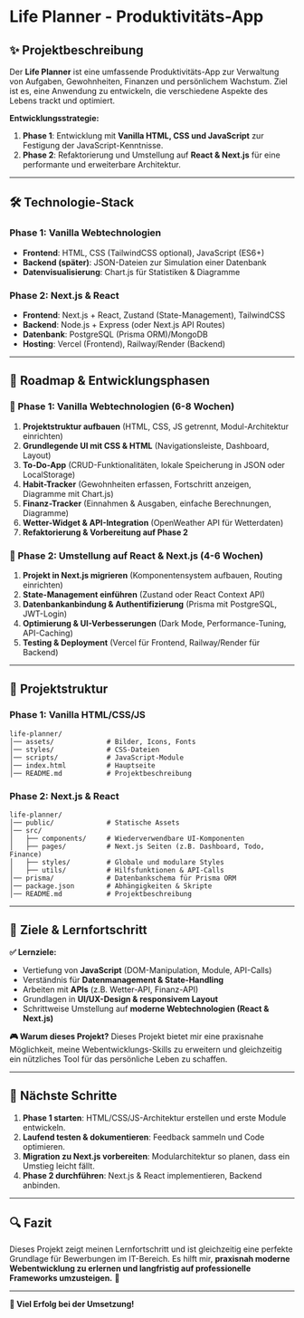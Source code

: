 # Life Planner - Produktivitäts-App

## ✨ Projektbeschreibung

Der **Life Planner** ist eine umfassende Produktivitäts-App zur Verwaltung von Aufgaben, Gewohnheiten, Finanzen und persönlichem Wachstum.
Ziel ist es, eine Anwendung zu entwickeln, die verschiedene Aspekte des Lebens trackt und optimiert.

**Entwicklungsstrategie:**

1. **Phase 1**: Entwicklung mit **Vanilla HTML, CSS und JavaScript** zur Festigung der JavaScript-Kenntnisse.
2. **Phase 2**: Refaktorierung und Umstellung auf **React & Next.js** für eine performante und erweiterbare Architektur.

---

## 🛠️ Technologie-Stack

### **Phase 1: Vanilla Webtechnologien**

- **Frontend**: HTML, CSS (TailwindCSS optional), JavaScript (ES6+)
- **Backend (später)**: JSON-Dateien zur Simulation einer Datenbank
- **Datenvisualisierung**: Chart.js für Statistiken & Diagramme

### **Phase 2: Next.js & React**

- **Frontend**: Next.js + React, Zustand (State-Management), TailwindCSS
- **Backend**: Node.js + Express (oder Next.js API Routes)
- **Datenbank**: PostgreSQL (Prisma ORM)/MongoDB
- **Hosting**: Vercel (Frontend), Railway/Render (Backend)

---

## 📅 Roadmap & Entwicklungsphasen

### **🔄 Phase 1: Vanilla Webtechnologien (6-8 Wochen)**

1. **Projektstruktur aufbauen** (HTML, CSS, JS getrennt, Modul-Architektur einrichten)
2. **Grundlegende UI mit CSS & HTML** (Navigationsleiste, Dashboard, Layout)
3. **To-Do-App** (CRUD-Funktionalitäten, lokale Speicherung in JSON oder LocalStorage)
4. **Habit-Tracker** (Gewohnheiten erfassen, Fortschritt anzeigen, Diagramme mit Chart.js)
5. **Finanz-Tracker** (Einnahmen & Ausgaben, einfache Berechnungen, Diagramme)
6. **Wetter-Widget & API-Integration** (OpenWeather API für Wetterdaten)
7. **Refaktorierung & Vorbereitung auf Phase 2**

### **🔄 Phase 2: Umstellung auf React & Next.js (4-6 Wochen)**

1. **Projekt in Next.js migrieren** (Komponentensystem aufbauen, Routing einrichten)
2. **State-Management einführen** (Zustand oder React Context API)
3. **Datenbankanbindung & Authentifizierung** (Prisma mit PostgreSQL, JWT-Login)
4. **Optimierung & UI-Verbesserungen** (Dark Mode, Performance-Tuning, API-Caching)
5. **Testing & Deployment** (Vercel für Frontend, Railway/Render für Backend)

---

## 📂 Projektstruktur

### **Phase 1: Vanilla HTML/CSS/JS**

```
life-planner/
│── assets/             # Bilder, Icons, Fonts
│── styles/             # CSS-Dateien
│── scripts/            # JavaScript-Module
│── index.html          # Hauptseite
│── README.md           # Projektbeschreibung
```

### **Phase 2: Next.js & React**

```
life-planner/
│── public/             # Statische Assets
│── src/
│   ├── components/     # Wiederverwendbare UI-Komponenten
│   ├── pages/          # Next.js Seiten (z.B. Dashboard, Todo, Finance)
│   ├── styles/         # Globale und modulare Styles
│   ├── utils/          # Hilfsfunktionen & API-Calls
│── prisma/             # Datenbankschema für Prisma ORM
│── package.json        # Abhängigkeiten & Skripte
│── README.md           # Projektbeschreibung
```

---

## 🚀 Ziele & Lernfortschritt

**✅ Lernziele:**

- Vertiefung von **JavaScript** (DOM-Manipulation, Module, API-Calls)
- Verständnis für **Datenmanagement & State-Handling**
- Arbeiten mit **APIs** (z.B. Wetter-API, Finanz-API)
- Grundlagen in **UI/UX-Design & responsivem Layout**
- Schrittweise Umstellung auf **moderne Webtechnologien (React & Next.js)**

**🎮 Warum dieses Projekt?**
Dieses Projekt bietet mir eine praxisnahe Möglichkeit, meine Webentwicklungs-Skills zu erweitern und gleichzeitig ein nützliches Tool für das persönliche Leben zu schaffen.

---

## 🌟 Nächste Schritte

1. **Phase 1 starten**: HTML/CSS/JS-Architektur erstellen und erste Module entwickeln.
2. **Laufend testen & dokumentieren**: Feedback sammeln und Code optimieren.
3. **Migration zu Next.js vorbereiten**: Modularchitektur so planen, dass ein Umstieg leicht fällt.
4. **Phase 2 durchführen**: Next.js & React implementieren, Backend anbinden.

---

## 🔍 Fazit

Dieses Projekt zeigt meinen Lernfortschritt und ist gleichzeitig eine perfekte Grundlage für Bewerbungen im IT-Bereich. Es hilft mir, **praxisnah moderne Webentwicklung zu erlernen und langfristig auf professionelle Frameworks umzusteigen.** 🚀

---

**💪 Viel Erfolg bei der Umsetzung!**
